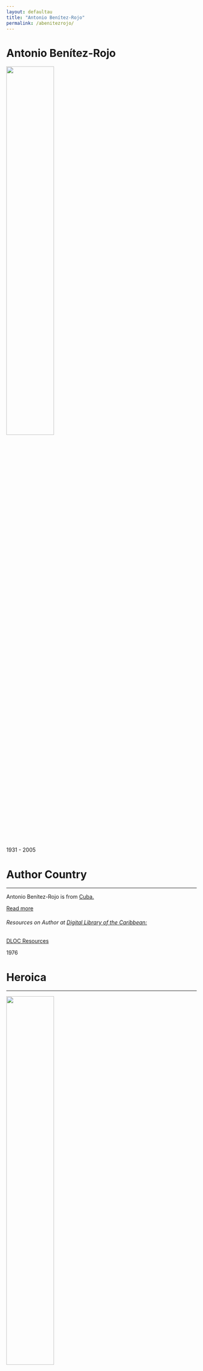 ```yaml
---
layout: defaultau
title: "Antonio Benítez-Rojo"
permalink: /abenitezrojo/
---
```

<!-- partial:index.partial.html -->
<div class="content">
    <h1>Antonio Benítez-Rojo</h1>
    <div class="quote">
        <div><img src="https://upload.wikimedia.org/wikipedia/en/d/d5/Antonio_Ben%C3%ADtez-Rojo.jpg" height="50%" width = "50%" class="logo"></div>
    </div>
    <div class="timeline">
        <div style="padding-bottom:100px;"></div>
        <div class="block">
            <div class="date right"><p class="right">1931 - 2005</p></div>
            <div class="dot"></div>
            <div class="left first">
            <div class="author_country">
                <h1>Author Country</h1><hr>
          <div class="aclocation">  <p>Antonio Benítez-Rojo is from <a href="{{ site.baseurl }}/14">Cuba.</a></p></div>
              <div class="acreadmore">   <a href="https://en.wikipedia.org/wiki/Antonio_Benítez-Rojo" target="_blank">Read more</a></div>
              <div class="aclocation">  <h6>Resources on Author at <a href="https://dloc.com" target="_blank">Digital Library of the Caribbean:</a></h6></div>
              <div class="dlocresources"><a href="{{ site.baseurl }}/abenitezrojo_dloc" target="_blank">DLOC Resources</a></div>
            </div>
            </div>
        </div>
        <div class="block">
            <div class="date left"><p class="left">1976</p></div>
            <div class="dot"></div>
            <div class="right hide">
                <h1>Heroica</h1><hr>
                <p><img src="https://pictures.abebooks.com/inventory/31518608960.jpg" height="50%" width = "50%"></p>
                <p>
                Language: Spanish<br/>
                Publisher: La Habana Ediciones Arte y Lietratura<br/>
                Pub_location: Havana, Cuba<br/>
                Genre: Fiction (Novel)<br/>
                Length: 298</p>
            </div>
        </div>
        <div class="block">
            <div class="date right"><p class="right">1976</p></div>
            <div class="dot"></div>
            <div class="left hide">
                <h1>Los Inquilinos Cuento Primera Edicion.1976</h1><hr>
                <p><img src="https://m.media-amazon.com/images/I/51R05WhjcTL._SX373_BO1,204,203,200_.jpg" height="50%" width = "50%"></p>
                <p>
                Language: Spanish<br/>
                Publisher: Editorial Letras Cubanas<br/>
                Pub_location: Havana, Cuba<br/>
                Genre: Fiction (Novel)<br/>
                Length: 68<br/>                   </p>
            </div>
        </div>
        <div class="block">
            <div class="date left"><p class="left">1984</p></div>
            <div class="dot"></div>
            <div class="right hide">
                <h1>Estatuas Sepultadas y Otros Relatos</h1><hr>
                <p><img src="https://m.media-amazon.com/images/I/41RlVVReCxL._AC_UF1000,1000_QL80_.jpg" height="50%" width = "50%"></p>
                <p>Language: Spanish<br/>
                Publisher: Ediciones del Nort<br/>
                Pub_location: Hanover, NH, United States<br/>
                Genre: Fiction (Novel)<br/>
                Length: 233</p>
            </div>
        </div>
        <div class="block">
            <div class="date right"><p class="right">1997</p></div>
            <div class="dot"></div>
            <div class="left hide">
                <h1>Antología Personal</h1><hr>
                <p><img src="https://ia802501.us.archive.org/BookReader/BookReaderPreview.php?id=antologiapersona0000beni&subPrefix=antologiapersona0000beni&itemPath=/12/items/antologiapersona0000beni&server=ia802501.us.archive.org&page=leaf1&fail=preview&&scale=4&rotate=0" height="50%" width = "50%"></p>
                <p>Language: Spanish<br/>
                Publisher: Editorial de la Universidad de Puerto Rico<br/>
                Pub_location: San Juan, Puerto Rico<br/>
                Genre: Fiction (Novel)<br/>
                Length: 247</p>
            </div>
        </div>
        <div class="block">
            <div class="date left"><p class="left">1998</p></div>
            <div class="dot"></div>
            <div class="right hide">
                <h1>A View from The Mangrove</h1><hr>
                <p><img src="https://images-na.ssl-images-amazon.com/images/I/519VCXCQ4BL._SY291_BO1,204,203,200_QL40_ML2_.jpg" height="50%" width = "50%"></p>
                <p>Language: English <br/>
                Publisher: University of Massachusetts Press<br/>
                Pub_location: Amherst, MA, United States<br/>
                Genre: Fiction (Novel)<br/>
                Length: 243</p>
            </div>
        </div>
        <div class="block">
            <div class="date right"><p class="right">1999</p></div>
            <div class="dot"></div>
            <div class="left hide">
                <h1>El Mar de Las Lentejas</h1><hr>
                <p><img src="https://pictures.abebooks.com/isbn/9788492364954-uk.jpg" height="50%" width = "50%"></p>
                <p>Language: Spanish<br/>
                Publisher: Editorial Casiopea<br/>
                Pub_location: Barcelona, Spain<br/>
                Genre: Fiction (Novel)<br/>
                Length: 238</p>
            </div>
        </div>
        <div class="block">
            <div class="date left"><p class="left">2000</p></div>
            <div class="dot"></div>
            <div class="right hide">
                <h1>Sea of Lentils</h1><hr>
                <p><img src="https://m.media-amazon.com/images/I/91P1uKQy--L._SY522_.jpg" height="50%" width = "50%"></p>
                <p>Language: English<br/>
                Publisher: Faber and Faber<br/>
                Pub_location: London, England<br/>
                Genre: Fiction (Novel)<br/>
                Length: 216</p>
            </div>
        </div>
        <div class="block">
            <div class="date right"><p class="right">2005</p></div>
            <div class="dot"></div>
            <div class="left hide">
                <h1>Mujer en Traje de Batalla</h1><hr>
                <p><img src="https://i.gr-assets.com/images/S/compressed.photo.goodreads.com/books/1348697215l/2487486.jpg" height="50%" width = "50%"></p>
                <p>Language: Spanish<br/>
                Publisher: Punto de lectura<br/>
                Pub_location: Madrid, Spain<br/>
                Genre: Fiction (Novel)<br/>
                Length: 698</p>
            </div>
        </div>
        <div class="block">
            <div class="date left"><p class="left">2006</p></div>
            <div class="dot"></div>
            <div class="right hide">
                <h1>Femme en Costume de Bataille</h1><hr>
                <p><img src="https://pictures.abebooks.com/inventory/1351866333.jpg" height="50%" width = "50%"></p>
                <p>Language: French<br/>
                Publisher: France Loisirs<br/>
                Pub_location: Paris, France<br/>
                Genre: Fiction (Novel)<br/>
                Length: 702</p>
            </div>
        </div>
        <div class="block">
            <div class="date right"><p class="right">2013</p></div>
            <div class="dot"></div>
            <div class="left hide">
                <h1>Antonio Benítez Rojo : Del Mundo Cerrado al Caribe Infinito</h1><hr>
                <p><img src="https://m.media-amazon.com/images/I/31TJ0HHJXjL._SY522_.jpg" height="50%" width = "50%"></p>
                <p>Language: Spanish<br/>
                Publisher: Tamesis Books<br/>
                Pub_location: Woodbridge, NJ, United States<br/>
                Genre: Non Fiction<br/>
                Length: 189</p>
            </div>
        </div>
        <div class="block">
            <div class="date left"><p class="left">2015</p></div>
            <div class="dot"></div>
            <div class="right hide">
                <h1>Woman in Battle Dress</h1><hr>
                <p><img src="https://i.pinimg.com/originals/2f/a9/ff/2fa9ffcc03eb2baf152b6b7fe7cf58e9.jpg" height="50%" width = "50%"></p>
                <p>Language: English <br/>
                Publisher: City Lights Books<br/>
                Pub_location: San Francisco, CA, United States<br/>
                Genre: Fiction (Novel)<br/>
                Length: 479</p>
            </div>
            </div>
            </div>
            </div>
  <!-- partial -->
<script src='https://cdnjs.cloudflare.com/ajax/libs/jquery/3.1.1/jquery.min.js'></script><script  src="{{ site.baseurl }}/assets/js/authorscript.js"></script>
